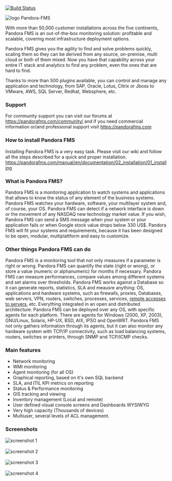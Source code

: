 [![Build Status](https://travis-ci.org/pandorafms/pandorafms.svg?branch=develop)](https://travis-ci.org/pandorafms/pandorafms)

![logo Pandora-FMS](https://user-images.githubusercontent.com/8567291/151817953-dc9c4c88-5f3c-459b-98a7-da0534930a2c.png)


With more than 50,000 customer installations across the five continents, Pandora FMS is an out-of-the-box monitoring solution: profitable and scalable, covering most infrastructure deployment options. 

Pandora FMS gives you the agility to find and solve problems quickly, scaling them so they can be derived from any source, on-premise, multi cloud or both of them mixed. Now you have that capability across your entire IT stack and analytics to find any problem, even the ones that are hard to find.

Thanks to more than 500 plugins available, you can control and manage any application and technology, from SAP, Oracle, Lotus, Citrix or Jboss to VMware, AWS, SQL Server, Redhat, Websphere, etc.

### Support

For community support you can visit our forums at https://pandorafms.com/community/ and if you need commercial information or/and professional support visit https://pandorafms.com

### How to install Pandora FMS

Installing Pandora FMS is a very easy task. Please visit our wiki and follow all the steps described for a quick and proper installation. https://pandorafms.com/manual/en/documentation/02_installation/01_installing

### What is Pandora FMS?

Pandora FMS is a monitoring application to watch systems and applications that allows to know the status of any element of the business systems. Pandora FMS watches your hardware, software, your multilayer system and, of course, your OS. Pandora FMS can detect if a network interface is down or the movement of any NASDAQ new technology market value. If you wish, Pandora FMS can send a SMS message when your system or your application fails or when Google stock value drops below 330 US\$. Pandora FMS will fit your systems and requirements, because it has been designed to be open, modular, multiplattform and easy to customize.

### Other things Pandora FMS can do

Pandora FMS is a monitoring tool that not only measures if a parameter is right or wrong. Pandora FMS can quantify the state (right or wrong), or store a value (numeric or alphanumeric) for months if necessary. Pandora FMS can measure performances, compare values among different systems and set alarms over thresholds. Pandora FMS works against a Database so it can generate reports, statistics, SLA and meausre anything: OS, applications and hardware systems, such as firewalls, proxies, Databases, web servers, VPN, routers, switches, processes, services, [remote accesses to servers](https://pandorafms.com/server-monitoring/), etc. Everything integrated in an open and distributed architecture. Pandora FMS can be deployed over any OS, with specific agents for each platform. There are agents for Windows (2000, XP, 2003), GNU/Linux, Solaris, HP-UX, BSD, AIX, IPSO and OpenWRT. Pandora FMS not only gathers information through its agents, but it can also monitor any hardware system with TCP/IP connectivity, such as load balancing systems, routers, switches or printers, through SNMP and TCP/ICMP checks.

### Main features

- Network monitoring
- WMI monitoring
- Agent monitoring (for all OS)
- Graphical reporting, based on it's own SQL backend
- SLA, and ITIL KPI metrics on reporting
- Status & Performance monitoring
- GIS tracking and viewing
- Inventory management (Local and remote)
- User defined visual console screens and Dashboards WYSIWYG
- Very high capacity (Thousands of devices)
- Multiuser, several levels of ACL management.

### Screenshots

![screenshot 1](http://wolf359.artica.es/public_images/captura-pantalla-pandora3.png)
<br />
<br />
![screenshot 2](http://wolf359.artica.es/public_images/pandora6.0sp3-monitor-view.png)
<br />
<br />
![screenshot 3](http://wolf359.artica.es/public_images/pandora6.0sp3-agentview.png)
<br />
<br />
![screenshot 4](http://wolf359.artica.es/public_images/pandora6.0sp3-sample-visual-console.png)
